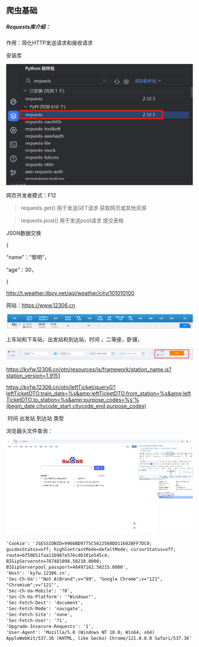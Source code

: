 ## 爬虫基础

##### Requests库介绍：

作用：简化HTTP发送请求和接收请求

安装库

![image-20240927144103324](./爬虫基础.assets/image-20240927144103324.png)

网页开发者模式：F12

> requests.get()     用于发送GET请求 	获取网页或其他资源

> requests.post()   用于发送post请求	提交表格	

JSON数据交换

{

“name”：“黎明”，

“age”：30，

}

http://t.weather.itboy.net/api/weather/city/101010100







网站：https://www.12306.cn

![image-20240929140723240](./爬虫基础.assets/image-20240929140723240.png)

上车站和下车站，出发站和到达站，时间 ，二等座，卧铺，

![image-20240929141019435](./爬虫基础.assets/image-20240929141019435.png)

https://kyfw.12306.cn/otn/resources/js/framework/station_name.js?station_version=1.9151

https://kyfw.12306.cn/otn/leftTicket/queryG?leftTicketDTO.train_date=%s&amp;leftTicketDTO.from_station=%s&amp;leftTicketDTO.to_station=%s&amp;purpose_codes=%s'%(begin_date,citycode_start,citycode_end,purpose_codes)

​										时间		出发站   	到达站		类型





浏览器头文件查询：

![3e408d6b0ec256892b84954b59f2990](./爬虫基础.assets/3e408d6b0ec256892b84954b59f2990.jpg)

```谷歌浏览器请求头
'Cookie': 'JSESSIONID=9966BD9775C5622560DD11602BFF7DC0; guidesStatus=off; highContrastMode=defaltMode; cursorStatus=off; route=6f50b51faa11b987e576cdb301e545c4; BIGipServerotn=787481098.50210.0000; BIGipServerpool_passport=48497162.50215.0000',
'Host': 'kyfw.12306.cn',
'Sec-Ch-Ua':'"Not A(Brand";v="99", "Google Chrome";v="121", "Chromium";v="121"',
'Sec-Ch-Ua-Mobile': '?0',
'Sec-Ch-Ua-Platform': '"Windows"',
'Sec-Fetch-Dest': 'document',
'Sec-Fetch-Mode': 'navigate',
'Sec-Fetch-Site': 'none',
'Sec-Fetch-User': '?1',
'Upgrade-Insecure-Requests': '1',
'User-Agent': 'Mozilla/5.0 (Windows NT 10.0; Win64; x64) AppleWebKit/537.36 (KHTML, like Gecko) Chrome/121.0.0.0 Safari/537.36'
```





